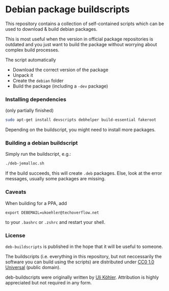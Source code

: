 # Debian package buildscripts

This repository contains a collection of self-contained scripts which can be used to download & build debian packages.

This is most useful when the version in official package repositories is outdated and you just want to build the package without worrying about complex build processes.

The script automatically
- Download the correct version of the package
- Unpack it
- Create the `debian` folder
- Build the package (including a `-dev` package)

### Installing dependencies

(only partially finished)

```sh
sudo apt-get install devscripts debhelper build-essential fakeroot
```
Depending on the buildscript, you might need to install more packages.

### Building a debian buildscript

Simply run the buildscript, e.g.:

```sh
./deb-jemalloc.sh
```

If the build succeeds, this will create `.deb` packages. Else, look at the error messages, usually some packages are missing.

### Caveats

When building for a PPA, add

```
export DEBEMAIL=ukoehler@techoverflow.net
```
to your `.bashrc` or `.zshrc` and restart your shell.

### License

`deb-buildscripts` is published in the hope that it will be useful to someone.

The buildscripts (i.e. everything in this repository, but not neccessarily the software you can build using the scripts) are distributed under [CC0 1.0 Universal](https://creativecommons.org/publicdomain/zero/1.0) (public domain).

deb-buildscripts were originally written by [Uli Köhler](http://techoverflow.net). Attribution is highly appreciated but not required in any form.
